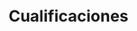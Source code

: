 ---
id: 1
title: "Cualificaciones"
description: "PRACTICA lo que aprendes, en tu vida, tu trabajo o en nuea comunidad. NO CREEMOS EN LAS CERTIFICACIONES, es por ello que hemos nombrado a nuestros procesos de formación “CUALIFICACIÓN”."
image: "/assets/images/presentation.png"
icon: "block-1"
url: "/services/formacion/"
---